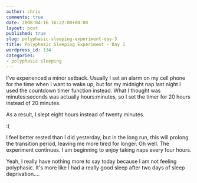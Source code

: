 ```yaml
---
author: chris
comments: true
date: 2008-04-16 16:22:00+00:00
layout: post
published: true
slug: polyphasic-sleeping-experiment-day-3
title: Polyphasic Sleeping Experiment - Day 3
wordpress_id: 134
categories:
- polyphasic sleeping
---
```


I've experienced a minor setback.  Usually I set an alarm on my cell phone for the time when I want to wake up, but for my midnight nap last night I used the countdown timer function instead.  What I thought was minutes:seconds was actually hours:minutes, so I set the timer for 20 hours instead of 20 minutes.  
  
As a result, I slept eight hours instead of twenty minutes.  
  
:(  
  
I feel better rested than I did yesterday, but in the long run, this will prolong the transition period, leaving me more tired for longer.  Oh well.  The experiment continues.  I am beginning to enjoy taking naps every four hours.  
  
Yeah, I really have nothing more to say today because I am not feeling polyphasic.  It's more like I had a really good sleep after two days of sleep deprivation....
